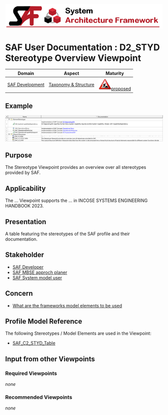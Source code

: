 ![System Architecture Framework](../diagrams/Banner_SAF.png)
# SAF User Documentation : **D2_STYD** Stereotype Overview Viewpoint
|**Domain**|**Aspect**|**Maturity**|
| --- | --- | --- |
|[SAF Development](../domains.md#Domain-SAF-Development)|[Taxonomy & Structure](../aspects.md#Aspect-Taxonomy-&-Structure)|![Proposed](../diagrams/Under_construction_icon-red.svg )[proposed](../using-saf/maturity.md#proposed)|
## Example
![Stereotype-Overview-Viewpoint-primary-example.svg](../diagrams/vp-examples/Stereotype-Overview-Viewpoint-primary-example.svg)
## Purpose
The Stereotype Viewpoint provides an overview over all stereotypes provided by SAF.
## Applicability
The ... Viewpoint supports the ...  in INCOSE SYSTEMS ENGINEERING HANDBOOK 2023.
## Presentation
A table featuring the stereotypes of the SAF profile and their documentation.

## Stakeholder
* [SAF Developer](../stakeholders.md#SAF-Developer)
* [SAF MBSE approch planer](../stakeholders.md#SAF-MBSE-approch-planer)
* [SAF System model user](../stakeholders.md#SAF-System-model-user)
## Concern
* [What are the frameworks model elements to be used](../concerns.md#_2024x_26f0132_1719746308347_570628_39136)
## Profile Model Reference
The following Stereotypes / Model Elements are used in the Viewpoint:
* [SAF_C2_STYD_Table](../stereotypes.md#saf_c2_styd_table)
## Input from other Viewpoints
### Required Viewpoints
*none*
### Recommended Viewpoints
*none*

